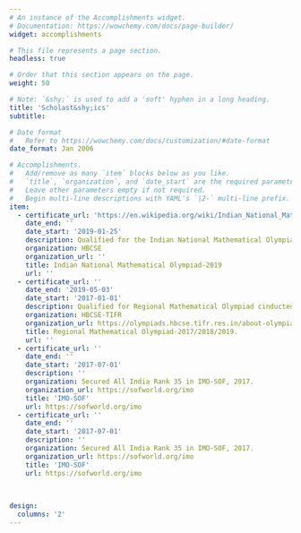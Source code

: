 ```yaml
---
# An instance of the Accomplishments widget.
# Documentation: https://wowchemy.com/docs/page-builder/
widget: accomplishments

# This file represents a page section.
headless: true

# Order that this section appears on the page.
weight: 50

# Note: `&shy;` is used to add a 'soft' hyphen in a long heading.
title: 'Scholast&shy;ics'
subtitle:

# Date format
#   Refer to https://wowchemy.com/docs/customization/#date-format
date_format: Jan 2006

# Accomplishments.
#   Add/remove as many `item` blocks below as you like.
#   `title`, `organization`, and `date_start` are the required parameters.
#   Leave other parameters empty if not required.
#   Begin multi-line descriptions with YAML's `|2-` multi-line prefix.
item:
  - certificate_url: 'https://en.wikipedia.org/wiki/Indian_National_Mathematical_Olympiad#:~:text=The%20Mathematical%20Olympiad%20Program%20is,for%20Science%20Education%20(HBCSE).'
    date_end: ''
    date_start: '2019-01-25'
    description: Qualified for the Indian National Mathematical Olympiad-2019 from KVS State
    organization: HBCSE
    organization_url: ''
    title: Indian National Mathematical Olympiad-2019
    url: ''
  - certificate_url: ''
    date_end: '2019-05-03'
    date_start: '2017-01-01'
    description: Qualified for Regional Mathematical Olympiad cinducted by HBCSE-TIFR in 2017/2018/2019.
    organization: HBCSE-TIFR
    organization_url: https://olympiads.hbcse.tifr.res.in/about-olympiads/stages/mathematical-olympiad/
    title: Regional Mathematical Olympiad-2017/2018/2019.
    url: ''
  - certificate_url: ''
    date_end: ''
    date_start: '2017-07-01'
    description: ''
    organization: Secured All India Rank 35 in IMO-SOF, 2017.
    organization_url: https://sofworld.org/imo
    title: 'IMO-SOF'
    url: https://sofworld.org/imo
  - certificate_url: ''
    date_end: ''
    date_start: '2017-07-01'
    description: ''
    organization: Secured All India Rank 35 in IMO-SOF, 2017.
    organization_url: https://sofworld.org/imo
    title: 'IMO-SOF'
    url: https://sofworld.org/imo    
    
    

design:
  columns: '2'
---
```

